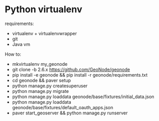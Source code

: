 # Python virtualenv

requirements:
* virtualenv + virtualenvwrapper
* git
* Java vm

How to:
* mkvirtualenv my_geonode
* git clone -b 2.6.x https://github.com/GeoNode/geonode 
* pip install -e geonode && pip install -r geonode/requirements.txt
* cd geonode && paver setup
* python manage.py createsuperuser
* python manage.py migrate
* python manage.py loaddata geonode/base/fixtures/initial_data.json
* python manage.py loaddata geonode/base/fixtures/default_oauth_apps.json
* paver start_geoserver && python manage.py runserver

